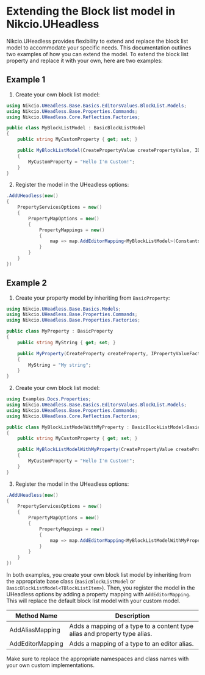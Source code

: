 # Extending the Block list model in Nikcio.UHeadless

Nikcio.UHeadless provides flexibility to extend and replace the block list model to accommodate your specific needs. This documentation outlines two examples of how you can extend the model.
To extend the block list property and replace it with your own, here are two examples:

## Example 1

1. Create your own block list model:

```csharp
using Nikcio.UHeadless.Base.Basics.EditorsValues.BlockList.Models;
using Nikcio.UHeadless.Base.Properties.Commands;
using Nikcio.UHeadless.Core.Reflection.Factories;

public class MyBlockListModel : BasicBlockListModel
{
    public string MyCustomProperty { get; set; }

    public MyBlockListModel(CreatePropertyValue createPropertyValue, IDependencyReflectorFactory dependencyReflectorFactory) : base(createPropertyValue, dependencyReflectorFactory)
    {
        MyCustomProperty = "Hello I'm Custom!";
    }
}
```

2. Register the model in the UHeadless options:

```csharp
.AddUHeadless(new()
{
    PropertyServicesOptions = new()
    {
        PropertyMapOptions = new()
        {
            PropertyMappings = new()
            {
                map => map.AddEditorMapping<MyBlockListModel>(Constants.PropertyEditors.Aliases.BlockList)
            }
        }
    }
})
```

## Example 2

1. Create your property model by inheriting from `BasicProperty`:

```csharp
using Nikcio.UHeadless.Base.Basics.Models;
using Nikcio.UHeadless.Base.Properties.Commands;
using Nikcio.UHeadless.Base.Properties.Factories;

public class MyProperty : BasicProperty
{
    public string MyString { get; set; }

    public MyProperty(CreateProperty createProperty, IPropertyValueFactory propertyValueFactory) : base(createProperty, propertyValueFactory)
    {
        MyString = "My string";
    }
}
```

2. Create your own block list model:

```csharp
using Examples.Docs.Properties;
using Nikcio.UHeadless.Base.Basics.EditorsValues.BlockList.Models;
using Nikcio.UHeadless.Base.Properties.Commands;
using Nikcio.UHeadless.Core.Reflection.Factories;

public class MyBlockListModelWithMyProperty : BasicBlockListModel<BasicBlockListItem<MyProperty>>
{
    public string MyCustomProperty { get; set; }

    public MyBlockListModelWithMyProperty(CreatePropertyValue createPropertyValue, IDependencyReflectorFactory dependencyReflectorFactory) : base(createPropertyValue, dependencyReflectorFactory)
    {
        MyCustomProperty = "Hello I'm Custom!";
    }
}
```

3. Register the model in the UHeadless options:

```csharp
.AddUHeadless(new()
{
    PropertyServicesOptions = new()
    {
        PropertyMapOptions = new()
        {
            PropertyMappings = new()
            {
                map => map.AddEditorMapping<MyBlockListModelWithMyProperty>(Constants.PropertyEditors.Aliases.BlockList)
            }
        }
    }
})
```

In both examples, you create your own block list model by inheriting from the appropriate base class (`BasicBlockListModel` or `BasicBlockListModel<TBlockListItem>`). Then, you register the model in the UHeadless options by adding a property mapping with `AddEditorMapping`. This will replace the default block list model with your custom model.

| Method Name       | Description                                                                    |
|-------------------|--------------------------------------------------------------------------------|
| AddAliasMapping   | Adds a mapping of a type to a content type alias and property type alias.      |
| AddEditorMapping  | Adds a mapping of a type to an editor alias.                                   |

Make sure to replace the appropriate namespaces and class names with your own custom implementations.